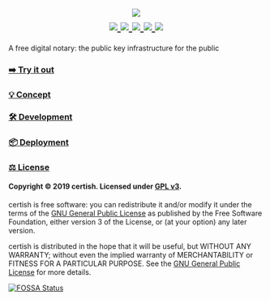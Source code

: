 <h1 align="center">
    <a href="https://certi.sh" target="_blank" alt="certish">
        <img src="https://raw.githubusercontent.com/certish/certish/master/docs/img/banner.png" />
    </a>
    <br />
    <a href="https://certi.sh" target="_blank" alt="Version">
        <img src="https://img.shields.io/github/package-json/v/certish/certish?color=blue">
    </a>
    <a href="https://travis-ci.com/certish/certish" target="_blank" alt="Build Status">
        <img src="https://travis-ci.com/certish/certish.svg?branch=master" />
    </a>
    <a href="https://codecov.io/gh/certish/certish" target="_blank" alt="Code Coverage">
        <!-- <img src="https://img.shields.io/codecov/c/gh/certish/certish" /> -->
        <img src="https://codecov.io/gh/certish/certish/branch/master/graph/badge.svg" />
    </a>
    <a href="https://app.fossa.com/projects/custom%2B9027%2Fgithub.com%2Fcertish%2Fcertish/refs/branch/master/aa63ffc6bc6c343bac00d27edcdecb48f9412385/browse/dependencies" target="_blank" alt="Dependency Status">
        <img src="https://david-dm.org/certish/certish.svg" />
    </a>
    <a href="https://www.gnu.org/licenses/gpl-3.0" alt="License: GPL v3.0+">
        <img src="https://img.shields.io/badge/license-GPL--3.0-orange" />
    </a>
</h1>

A free digital notary: the public key infrastructure for the public

### [➡️ Try it out](https://certi.sh)

### [💡 Concept](docs/Concept.md)

### [🛠 Development](docs/Development.md)

### [📦 Deployment](docs/Deployment.md)

### [⚖️ License](https://www.gnu.org/licenses/gpl-3.0)

#### Copyright © 2019 certish. Licensed under [GPL v3](https://www.gnu.org/licenses/gpl-3.0).

certish is free software: you can redistribute it and/or modify it under the terms of the [GNU General Public License](https://www.gnu.org/licenses/gpl-3.0) as published by the Free Software Foundation, either version 3 of the License, or (at your option) any later version.

certish is distributed in the hope that it will be useful, but WITHOUT ANY WARRANTY; without even the implied warranty of MERCHANTABILITY or FITNESS FOR A PARTICULAR PURPOSE. See the [GNU General Public License](https://www.gnu.org/licenses/gpl-3.0) for more details.

[![FOSSA Status](https://app.fossa.com/api/projects/custom%2B9027%2Fgithub.com%2Fcertish%2Fcertish.svg?type=large)](https://app.fossa.com/projects/custom%2B9027%2Fgithub.com%2Fcertish%2Fcertish?ref=badge_large)
